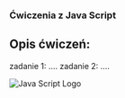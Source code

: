 ### Ćwiczenia z Java Script

## Opis ćwiczeń:
zadanie 1: ....
zadanie 2: ....

![Java Script Logo](https://upload.wikimedia.org/wikipedia/commons/thumb/9/99/Unofficial_JavaScript_logo_2.svg/240px-Unofficial_JavaScript_logo_2.svg.png)
